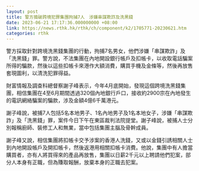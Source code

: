 ```yaml
---
layout: post
title: 警方搗破跨境犯罪集團拘捕7人　涉嫌串謀欺詐及洗黑錢
date: 2023-06-21 17:17:36.000000000 +08:00
link: https://news.rthk.hk/rthk/ch/component/k2/1705771-20230621.htm
categories: rthk
---
```


警方採取針對跨境洗黑錢集團的行動，拘捕7名男女，他們涉嫌「串謀欺詐」及「洗黑錢」罪。警方說，不法集團在內地開設銀行帳戶及扣帳卡，以收取電話騙案所得的騙款，然後以這些扣帳卡來港作大額消費，購買手機及金條等，然後再放售套現圖利，以清洗犯罪得益。

財富情報及調查科總督察謝子峰表示，今年4月底開始，發現這個跨境洗黑錢集團，相信集團在4至6月期間透過320個內地銀行戶口，接收約2900宗在內地發生的電訊網絡騙案的騙款，涉及金額4億6千萬港元。

謝子峰說，被捕7人包括5名本地男子、1名內地男子及1名本地女子，涉嫌「串謀欺詐」及「洗黑錢」罪，案件今日下午在東區裁判法院提堂。謝子峰說，被捕人士分別報稱廚師、裝修工人和無業，當中包括集團主腦及骨幹成員。

謝子峰又說，相信集團將扣帳卡交予涉案的香港人洗錢，又或以金錢引誘相關人士到內地開設帳戶及開扣帳卡，然後返港用相關扣帳卡消費。他說，集團中有人擔當購買者，亦有人將買得來的產品再放售，集團以日薪2千元以上聘請他們犯案，部分人本身有正職，但為賺取報酬，放棄本身的正職去犯案。
